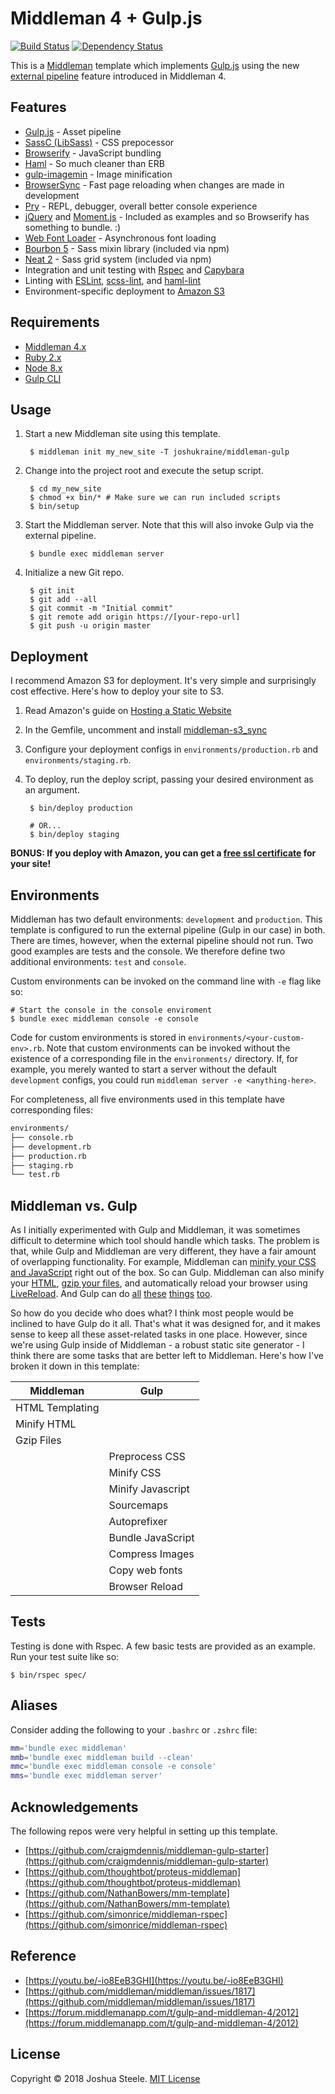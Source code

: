 Middleman 4 + Gulp.js
=====================

[![Build Status][travis-svg]][travis] [![Dependency Status][gemnasium-svg]][gemnasium]

This is a [Middleman][middleman] template which implements [Gulp.js][gulp] using the new [external pipeline][external-pipeline] feature introduced in Middleman 4.

Features
--------

- [Gulp.js][gulp] - Asset pipeline
- [SassC (LibSass)][sass] - CSS prepocessor
- [Browserify][browserify] - JavaScript bundling
- [Haml][haml] - So much cleaner than ERB
- [gulp-imagemin][imagemin] - Image minification
- [BrowserSync][bsync] - Fast page reloading when changes are made in development
- [Pry][pry] - REPL, debugger, overall better console experience
- [jQuery][jquery] and [Moment.js][moment] - Included as examples and so Browserify has something to bundle. :)
- [Web Font Loader][wfloader] - Asynchronous font loading
- [Bourbon 5][bourbon] - Sass mixin library (included via npm)
- [Neat 2][neat] - Sass grid system (included via npm)
- Integration and unit testing with [Rspec][rspec] and [Capybara][capybara]
- Linting with [ESLint][eslint], [scss-lint][scss-lint], and [haml-lint][haml-lint]
- Environment-specific deployment to [Amazon S3][amazon-s3]

Requirements
------------

* [Middleman 4.x][middleman-docs]
* [Ruby 2.x][ruby]
* [Node 8.x][nodejs]
* [Gulp CLI][gulp-cli]

Usage
-----

1. Start a new Middleman site using this template.

        $ middleman init my_new_site -T joshukraine/middleman-gulp

2. Change into the project root and execute the setup script.

        $ cd my_new_site
        $ chmod +x bin/* # Make sure we can run included scripts
        $ bin/setup

3. Start the Middleman server. Note that this will also invoke Gulp via the external pipeline.

        $ bundle exec middleman server

4. Initialize a new Git repo.

        $ git init
        $ git add --all
        $ git commit -m "Initial commit"
        $ git remote add origin https://[your-repo-url]
        $ git push -u origin master

Deployment
----------

I recommend Amazon S3 for deployment. It's very simple and surprisingly cost effective. Here's how to deploy your site to S3.

1. Read Amazon's guide on [Hosting a Static Website][aws-s3-deployment]

2. In the Gemfile, uncomment and install [middleman-s3_sync][s3-sync]

3. Configure your deployment configs in `environments/production.rb` and `environments/staging.rb`.

4. To deploy, run the deploy script, passing your desired environment as an argument.

        $ bin/deploy production

        # OR...
        $ bin/deploy staging

**BONUS: If you deploy with Amazon, you can get a [free ssl certificate][aws-cert-manager] for your site!**

Environments
------------

Middleman has two default environments: `development` and `production`. This template is configured to run the external pipeline (Gulp in our case) in both. There are times, however, when the external pipeline should not run. Two good examples are tests and the console. We therefore define two additional environments: `test` and `console`.

Custom environments can be invoked on the command line with `-e` flag like so:

    # Start the console in the console enviroment
    $ bundle exec middleman console -e console

Code for custom environments is stored in `environments/<your-custom-env>.rb`. Note that custom environments can be invoked without the existence of a corresponding file in the `environments/` directory. If, for example, you merely wanted to start a server without the default `development` configs, you could run `middleman server -e <anything-here>`.

For completeness, all five environments used in this template have corresponding files:

```sh
environments/
├── console.rb
├── development.rb
├── production.rb
├── staging.rb
└── test.rb
```

Middleman vs. Gulp
------------------

As I initially experimented with Gulp and Middleman, it was sometimes difficult to determine which tool should handle which tasks. The problem is that, while Gulp and Middleman are very different, they have a fair amount of overlapping functionality. For example, Middleman can [minify your CSS and JavaScript][minify-css-js] right out of the box. So can Gulp. Middleman can also minify your [HTML][minify-html], [gzip your files][gzip], and automatically reload your browser using [LiveReload][livereload]. And Gulp can do [all][gulp-clean-css] [these][gulp-uglify] [things][gulp-htmlmin] [too][gulp-livereload].

So how do you decide who does what? I think most people would be inclined to have Gulp do it all. That's what it was designed for, and it makes sense to keep all these asset-related tasks in one place. However, since we're using Gulp inside of Middleman - a robust static site generator - I think there are some tasks that are better left to Middleman. Here's how I've broken it down in this template:

| Middleman       | Gulp              |
| --------------- | ----------------- |
| HTML Templating |                   |
| Minify HTML     |                   |
| Gzip Files      |                   |
|                 | Preprocess CSS    |
|                 | Minify CSS        |
|                 | Minify Javascript |
|                 | Sourcemaps        |
|                 | Autoprefixer      |
|                 | Bundle JavaScript |
|                 | Compress Images   |
|                 | Copy web fonts    |
|                 | Browser Reload    |

Tests
-----

Testing is done with Rspec. A few basic tests are provided as an example. Run your test suite like so:

    $ bin/rspec spec/

Aliases
-------

Consider adding the following to your `.bashrc` or `.zshrc` file:

```sh
mm='bundle exec middleman'
mmb='bundle exec middleman build --clean'
mmc='bundle exec middleman console -e console'
mms='bundle exec middleman server'
```

Acknowledgements
----------------

The following repos were very helpful in setting up this template.

- [https://github.com/craigmdennis/middleman-gulp-starter](https://github.com/craigmdennis/middleman-gulp-starter)
- [https://github.com/thoughtbot/proteus-middleman](https://github.com/thoughtbot/proteus-middleman)
- [https://github.com/NathanBowers/mm-template](https://github.com/NathanBowers/mm-template)
- [https://github.com/simonrice/middleman-rspec](https://github.com/simonrice/middleman-rspec)

Reference
---------

- [https://youtu.be/-io8EeB3GHI](https://youtu.be/-io8EeB3GHI)
- [https://github.com/middleman/middleman/issues/1817](https://github.com/middleman/middleman/issues/1817)
- [https://forum.middlemanapp.com/t/gulp-and-middleman-4/2012](https://forum.middlemanapp.com/t/gulp-and-middleman-4/2012)

License
-------

Copyright &copy; 2018 Joshua Steele. [MIT License][license]

[amazon-s3]: https://aws.amazon.com/s3/
[aws-cert-manager]: https://aws.amazon.com/blogs/aws/new-aws-certificate-manager-deploy-ssltls-based-apps-on-aws/
[aws-s3-deployment]: http://docs.aws.amazon.com/AmazonS3/latest/dev/WebsiteHosting.html
[bitters]: http://bitters.bourbon.io/
[bourbon]: https://www.bourbon.io/
[browserify]: http://browserify.org/
[bsync]: https://www.browsersync.io/
[capybara]: https://github.com/jnicklas/capybara
[eslint]: https://www.npmjs.com/package/eslint
[external-pipeline]: https://middlemanapp.com/advanced/external-pipeline/
[gemnasium-svg]: https://gemnasium.com/badges/github.com/joshukraine/middleman-gulp.svg
[gemnasium]: https://gemnasium.com/github.com/joshukraine/middleman-gulp
[gulp-clean-css]: https://www.npmjs.com/package/gulp-clean-css
[gulp-cli]: https://github.com/gulpjs/gulp/blob/master/docs/getting-started.md#getting-started
[gulp-htmlmin]:https://www.npmjs.com/package/gulp-htmlmin
[gulp-livereload]: https://www.npmjs.com/package/gulp-livereload
[gulp-uglify]: https://www.npmjs.com/package/gulp-uglify
[gulp]: http://gulpjs.com/
[gzip]: https://middlemanapp.com/advanced/file_size_optimization/#gzip-text-files
[haml-lint]: https://github.com/brigade/haml-lint#readme
[haml]: http://haml.info/
[imagemin]:https://www.npmjs.com/package/gulp-imagemin
[jquery]: http://jquery.com/
[license]: https://github.com/joshukraine/middleman-gulp/blob/master/LICENSE
[livereload]: https://middlemanapp.com/basics/development_cycle/#livereload
[middleman-docs]: https://middlemanapp.com/basics/install/
[middleman]: https://middlemanapp.com/
[minify-css-js]: https://middlemanapp.com/advanced/file_size_optimization/#compressing-css-and-javascript
[minify-html]: https://middlemanapp.com/advanced/file_size_optimization/#minify-html
[moment]: http://momentjs.com/
[neat]: http://neat.bourbon.io/
[nodejs]: https://github.com/asdf-vm/asdf-nodejs
[pry]: https://github.com/AndrewKvalheim/middleman-pry#readme
[rspec]: http://rspec.info/
[ruby]: https://github.com/asdf-vm/asdf-ruby
[s3-sync]: https://github.com/fredjean/middleman-s3_sync#readme
[sass]: https://www.npmjs.com/package/gulp-sass
[scss-lint]: https://github.com/brigade/scss-lint#readme
[travis-svg]: https://travis-ci.org/joshukraine/middleman-gulp.svg?branch=master
[travis]: https://travis-ci.org/joshukraine/middleman-gulp
[wfloader]: https://www.npmjs.com/package/webfontloader
